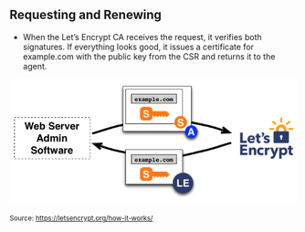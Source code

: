 ## Requesting and Renewing

* When the Let’s Encrypt CA receives the request, it verifies both signatures. If everything looks good, it issues a certificate for example.com with the public key from the CSR and returns it to the agent.

![Requesting and renewing](/resources/howitworks_certificate.png)

<small>Source: https://letsencrypt.org/how-it-works/</small>
